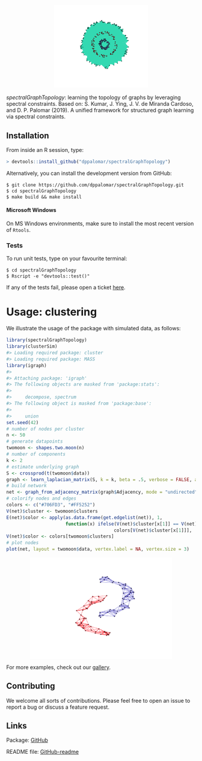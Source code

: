 <p align="center">
  <img width = "250" src="./benchmarks/clusters/code/animation/circles3_reduced.gif"/>
</p>

*spectralGraphTopology*: learning the topology of graphs by leveraging spectral constraints.
Based on: S. Kumar, J. Ying, J. V. de Miranda Cardoso, and D. P. Palomar (2019). A unified framework
for structured graph learning via spectral constraints.

## Installation

From inside an R session, type:

```r
> devtools::install_github("dppalomar/spectralGraphTopology")
```

Alternatively, you can install the development version from GitHub:
```
$ git clone https://github.com/dppalomar/spectralGraphTopology.git
$ cd spectralGraphTopology
$ make build && make install
```

#### Microsoft Windows
On MS Windows environments, make sure to install the most recent version of ``Rtools``.

### Tests
To run unit tests, type on your favourite terminal:
```
$ cd spectralGraphTopology
$ Rscript -e "devtools::test()"
```

If any of the tests fail, please open a ticket [here](https://github.com/dppalomar/spectralGraphTopology/issues).


# Usage: clustering
We illustrate the usage of the package with simulated data, as follows:

```r
library(spectralGraphTopology)
library(clusterSim)
#> Loading required package: cluster
#> Loading required package: MASS
library(igraph)
#> 
#> Attaching package: 'igraph'
#> The following objects are masked from 'package:stats':
#> 
#>     decompose, spectrum
#> The following object is masked from 'package:base':
#> 
#>     union
set.seed(42)
# number of nodes per cluster
n <- 50
# generate datapoints
twomoon <- shapes.two.moon(n)
# number of components
k <- 2
# estimate underlying graph
S <- crossprod(t(twomoon$data))
graph <- learn_laplacian_matrix(S, k = k, beta = .5, verbose = FALSE, abstol = 1e-3)
# build network
net <- graph_from_adjacency_matrix(graph$Adjacency, mode = "undirected", weighted = TRUE)
# colorify nodes and edges
colors <- c("#706FD3", "#FF5252")
V(net)$cluster <- twomoon$clusters
E(net)$color <- apply(as.data.frame(get.edgelist(net)), 1,
                      function(x) ifelse(V(net)$cluster[x[1]] == V(net)$cluster[x[2]],
                                        colors[V(net)$cluster[x[1]]], '#000000'))
V(net)$color <- colors[twomoon$clusters]
# plot nodes
plot(net, layout = twomoon$data, vertex.label = NA, vertex.size = 3)
```

<img src="man/figures/README-unnamed-chunk-3-1.png" width="75%" style="display: block; margin: auto;" />

For more examples, check out our [gallery](https://mirca.github.io/spectralGraphTopology).

## Contributing
We welcome all sorts of contributions. Please feel free to open an issue
to report a bug or discuss a feature request.

## Links
Package: [GitHub](https://github.com/dppalomar/spectralGraphTopology)

README file: [GitHub-readme](https://rawgit.com/dppalomar/spectralGraphTopology/master/README.html)
